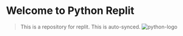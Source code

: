 # Welcome to Python Replit

>This is a repository for replit. This is auto-synced.
![python-logo](https://user-images.githubusercontent.com/94243272/171063813-fa05b937-802e-4b0e-a5df-58cd43cfbaa4.png)
